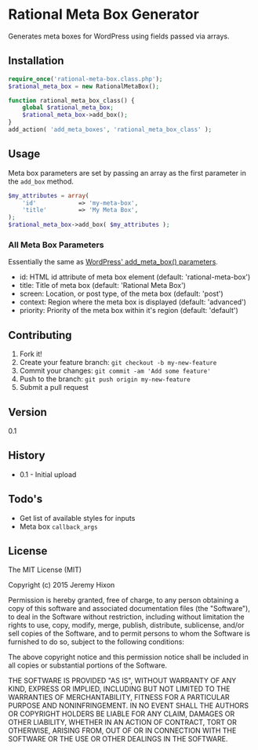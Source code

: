 # Rational Meta Box Generator
Generates meta boxes for WordPress using fields passed via arrays.

## Installation
```php
require_once('rational-meta-box.class.php');
$rational_meta_box = new RationalMetaBox();

function rational_meta_box_class() {
	global $rational_meta_box;
	$rational_meta_box->add_box();
}
add_action( 'add_meta_boxes', 'rational_meta_box_class' );
```

## Usage
Meta box parameters are set by passing an array as the first parameter in the `add_box` method.

```php
$my_attributes = array(
	'id'			=> 'my-meta-box',
	'title'			=> 'My Meta Box',
);
$rational_meta_box->add_box( $my_attributes );
```
### All Meta Box Parameters
Essentially the same as [WordPress' add_meta_box() parameters](http://codex.wordpress.org/Function_Reference/add_meta_box).
* id: HTML id attribute of meta box element (default: 'rational-meta-box')
* title: Title of meta box (default: 'Rational Meta Box')
* screen: Location, or post type, of the meta box (default: 'post')
* context: Region where the meta box is displayed (default: 'advanced')
* priority: Priority of the meta box within it's region (default: 'default')

## Contributing
1. Fork it!
2. Create your feature branch: `git checkout -b my-new-feature`
3. Commit your changes: `git commit -am 'Add some feature'`
4. Push to the branch: `git push origin my-new-feature`
5. Submit a pull request

## Version
0.1

## History
* 0.1 - Initial upload

## Todo's
* Get list of available styles for inputs
* Meta box `callback_args`

## License

The MIT License (MIT)

Copyright (c) 2015 Jeremy Hixon

Permission is hereby granted, free of charge, to any person obtaining a copy
of this software and associated documentation files (the "Software"), to deal
in the Software without restriction, including without limitation the rights
to use, copy, modify, merge, publish, distribute, sublicense, and/or sell
copies of the Software, and to permit persons to whom the Software is
furnished to do so, subject to the following conditions:

The above copyright notice and this permission notice shall be included in all
copies or substantial portions of the Software.

THE SOFTWARE IS PROVIDED "AS IS", WITHOUT WARRANTY OF ANY KIND, EXPRESS OR
IMPLIED, INCLUDING BUT NOT LIMITED TO THE WARRANTIES OF MERCHANTABILITY,
FITNESS FOR A PARTICULAR PURPOSE AND NONINFRINGEMENT. IN NO EVENT SHALL THE
AUTHORS OR COPYRIGHT HOLDERS BE LIABLE FOR ANY CLAIM, DAMAGES OR OTHER
LIABILITY, WHETHER IN AN ACTION OF CONTRACT, TORT OR OTHERWISE, ARISING FROM,
OUT OF OR IN CONNECTION WITH THE SOFTWARE OR THE USE OR OTHER DEALINGS IN THE
SOFTWARE.
